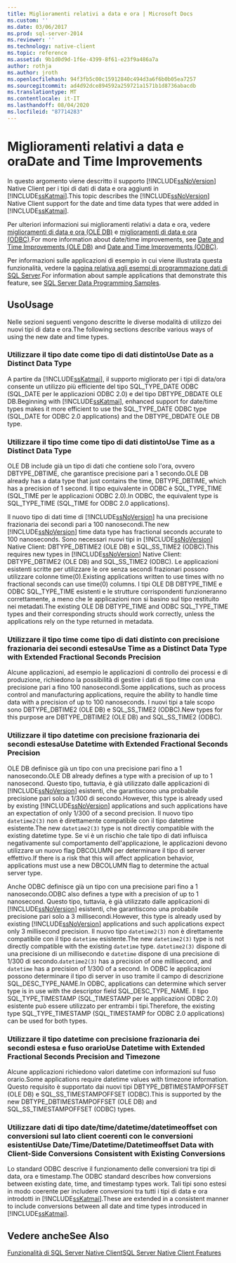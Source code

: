```yaml
---
title: Miglioramenti relativi a data e ora | Microsoft Docs
ms.custom: ''
ms.date: 03/06/2017
ms.prod: sql-server-2014
ms.reviewer: ''
ms.technology: native-client
ms.topic: reference
ms.assetid: 9b1d0d9d-1f6e-4399-8f61-e23f9a486a7a
author: rothja
ms.author: jroth
ms.openlocfilehash: 94f3fb5c00c15912840c494d3a6f6b0b05ea7257
ms.sourcegitcommit: ad4d92dce894592a259721a1571b1d8736abacdb
ms.translationtype: MT
ms.contentlocale: it-IT
ms.lasthandoff: 08/04/2020
ms.locfileid: "87714283"
---
```

# <a name="date-and-time-improvements"></a><span data-ttu-id="c13ac-102">Miglioramenti relativi a data e ora</span><span class="sxs-lookup"><span data-stu-id="c13ac-102">Date and Time Improvements</span></span>
  <span data-ttu-id="c13ac-103">In questo argomento viene descritto il supporto [!INCLUDE[ssNoVersion](../../../includes/ssnoversion-md.md)] Native Client per i tipi di dati di data e ora aggiunti in [!INCLUDE[ssKatmai](../../../includes/sskatmai-md.md)].</span><span class="sxs-lookup"><span data-stu-id="c13ac-103">This topic describes the [!INCLUDE[ssNoVersion](../../../includes/ssnoversion-md.md)] Native Client support for the date and time data types that were added in [!INCLUDE[ssKatmai](../../../includes/sskatmai-md.md)].</span></span>  
  
 <span data-ttu-id="c13ac-104">Per ulteriori informazioni sui miglioramenti relativi a data e ora, vedere [miglioramenti di data e ora &#40;OLE DB&#41;](../../native-client-ole-db-date-time/date-and-time-improvements-ole-db.md) e [miglioramenti di data e ora &#40;ODBC&#41;](../../native-client-odbc-date-time/date-and-time-improvements-odbc.md).</span><span class="sxs-lookup"><span data-stu-id="c13ac-104">For more information about date/time improvements, see [Date and Time Improvements &#40;OLE DB&#41;](../../native-client-ole-db-date-time/date-and-time-improvements-ole-db.md) and [Date and Time Improvements &#40;ODBC&#41;](../../native-client-odbc-date-time/date-and-time-improvements-odbc.md).</span></span>  
  
 <span data-ttu-id="c13ac-105">Per informazioni sulle applicazioni di esempio in cui viene illustrata questa funzionalità, vedere la [pagina relativa agli esempi di programmazione dati di SQL Server](https://msftdpprodsamples.codeplex.com/).</span><span class="sxs-lookup"><span data-stu-id="c13ac-105">For information about sample applications that demonstrate this feature, see [SQL Server Data Programming Samples](https://msftdpprodsamples.codeplex.com/).</span></span>  
  
## <a name="usage"></a><span data-ttu-id="c13ac-106">Uso</span><span class="sxs-lookup"><span data-stu-id="c13ac-106">Usage</span></span>  
 <span data-ttu-id="c13ac-107">Nelle sezioni seguenti vengono descritte le diverse modalità di utilizzo dei nuovi tipi di data e ora.</span><span class="sxs-lookup"><span data-stu-id="c13ac-107">The following sections describe various ways of using the new date and time types.</span></span>  
  
### <a name="use-date-as-a-distinct-data-type"></a><span data-ttu-id="c13ac-108">Utilizzare il tipo date come tipo di dati distinto</span><span class="sxs-lookup"><span data-stu-id="c13ac-108">Use Date as a Distinct Data Type</span></span>  
 <span data-ttu-id="c13ac-109">A partire da [!INCLUDE[ssKatmai](../../../includes/sskatmai-md.md)], il supporto migliorato per i tipi di data/ora consente un utilizzo più efficiente del tipo SQL_TYPE_DATE ODBC (SQL_DATE per le applicazioni ODBC 2.0) e del tipo DBTYPE_DBDATE OLE DB.</span><span class="sxs-lookup"><span data-stu-id="c13ac-109">Beginning with [!INCLUDE[ssKatmai](../../../includes/sskatmai-md.md)], enhanced support for date/time types makes it more efficient to use the SQL_TYPE_DATE ODBC type (SQL_DATE for ODBC 2.0 applications) and the DBTYPE_DBDATE OLE DB type.</span></span>  
  
### <a name="use-time-as-a-distinct-data-type"></a><span data-ttu-id="c13ac-110">Utilizzare il tipo time come tipo di dati distinto</span><span class="sxs-lookup"><span data-stu-id="c13ac-110">Use Time as a Distinct Data Type</span></span>  
 <span data-ttu-id="c13ac-111">OLE DB include già un tipo di dati che contiene solo l'ora, ovvero DBTYPE_DBTIME, che garantisce precisione pari a 1 secondo.</span><span class="sxs-lookup"><span data-stu-id="c13ac-111">OLE DB already has a data type that just contains the time, DBTYPE_DBTIME, which has a precision of 1 second.</span></span> <span data-ttu-id="c13ac-112">Il tipo equivalente in ODBC è SQL_TYPE_TIME (SQL_TIME per le applicazioni ODBC 2.0).</span><span class="sxs-lookup"><span data-stu-id="c13ac-112">In ODBC, the equivalent type is SQL_TYPE_TIME (SQL_TIME for ODBC 2.0 applications).</span></span>  
  
 <span data-ttu-id="c13ac-113">Il nuovo tipo di dati time di [!INCLUDE[ssNoVersion](../../../includes/ssnoversion-md.md)] ha una precisione frazionaria dei secondi pari a 100 nanosecondi.</span><span class="sxs-lookup"><span data-stu-id="c13ac-113">The new [!INCLUDE[ssNoVersion](../../../includes/ssnoversion-md.md)] time data type has fractional seconds accurate to 100 nanoseconds.</span></span> <span data-ttu-id="c13ac-114">Sono necessari nuovi tipi in [!INCLUDE[ssNoVersion](../../../includes/ssnoversion-md.md)] Native Client: DBTYPE_DBTIME2 (OLE DB) e SQL_SS_TIME2 (ODBC).</span><span class="sxs-lookup"><span data-stu-id="c13ac-114">This requires new types in [!INCLUDE[ssNoVersion](../../../includes/ssnoversion-md.md)] Native Client: DBTYPE_DBTIME2 (OLE DB) and SQL_SS_TIME2 (ODBC).</span></span> <span data-ttu-id="c13ac-115">Le applicazioni esistenti scritte per utilizzare le ore senza secondi frazionari possono utilizzare colonne time(0).</span><span class="sxs-lookup"><span data-stu-id="c13ac-115">Existing applications written to use times with no fractional seconds can use time(0) columns.</span></span> <span data-ttu-id="c13ac-116">I tipi OLE DB DBTYPE_TIME e ODBC SQL_TYPE_TIME esistenti e le strutture corrispondenti funzioneranno correttamente, a meno che le applicazioni non si basino sul tipo restituito nei metadati.</span><span class="sxs-lookup"><span data-stu-id="c13ac-116">The existing OLE DB DBTYPE_TIME and ODBC SQL_TYPE_TIME types and their corresponding structs should work correctly, unless the applications rely on the type returned in metadata.</span></span>  
  
### <a name="use-time-as-a-distinct-data-type-with-extended-fractional-seconds-precision"></a><span data-ttu-id="c13ac-117">Utilizzare il tipo time come tipo di dati distinto con precisione frazionaria dei secondi estesa</span><span class="sxs-lookup"><span data-stu-id="c13ac-117">Use Time as a Distinct Data Type with Extended Fractional Seconds Precision</span></span>  
 <span data-ttu-id="c13ac-118">Alcune applicazioni, ad esempio le applicazioni di controllo dei processi e di produzione, richiedono la possibilità di gestire i dati di tipo time con una precisione pari a fino 100 nanosecondi.</span><span class="sxs-lookup"><span data-stu-id="c13ac-118">Some applications, such as process control and manufacturing applications, require the ability to handle time data with a precision of up to 100 nanoseconds.</span></span> <span data-ttu-id="c13ac-119">I nuovi tipi a tale scopo sono DBTYPE_DBTIME2 (OLE DB) e SQL_SS_TIME2 (ODBC).</span><span class="sxs-lookup"><span data-stu-id="c13ac-119">New types for this purpose are DBTYPE_DBTIME2 (OLE DB) and SQL_SS_TIME2 (ODBC).</span></span>  
  
### <a name="use-datetime-with-extended-fractional-seconds-precision"></a><span data-ttu-id="c13ac-120">Utilizzare il tipo datetime con precisione frazionaria dei secondi estesa</span><span class="sxs-lookup"><span data-stu-id="c13ac-120">Use Datetime with Extended Fractional Seconds Precision</span></span>  
 <span data-ttu-id="c13ac-121">OLE DB definisce già un tipo con una precisione pari fino a 1 nanosecondo.</span><span class="sxs-lookup"><span data-stu-id="c13ac-121">OLE DB already defines a type with a precision of up to 1 nanosecond.</span></span> <span data-ttu-id="c13ac-122">Questo tipo, tuttavia, è già utilizzato dalle applicazioni di [!INCLUDE[ssNoVersion](../../../includes/ssnoversion-md.md)] esistenti, che garantiscono una probabile precisione pari solo a 1/300 di secondo.</span><span class="sxs-lookup"><span data-stu-id="c13ac-122">However, this type is already used by existing [!INCLUDE[ssNoVersion](../../../includes/ssnoversion-md.md)] applications and such applications have an expectation of only 1/300 of a second precision.</span></span> <span data-ttu-id="c13ac-123">Il nuovo tipo `datetime2(3)` non è direttamente compatibile con il tipo datetime esistente.</span><span class="sxs-lookup"><span data-stu-id="c13ac-123">The new `datetime2(3)` type is not directly compatible with the existing datetime type.</span></span> <span data-ttu-id="c13ac-124">Se vi è un rischio che tale tipo di dati influisca negativamente sul comportamento dell'applicazione, le applicazioni devono utilizzare un nuovo flag DBCOLUMN per determinare il tipo di server effettivo.</span><span class="sxs-lookup"><span data-stu-id="c13ac-124">If there is a risk that this will affect application behavior, applications must use a new DBCOLUMN flag to determine the actual server type.</span></span>  
  
 <span data-ttu-id="c13ac-125">Anche ODBC definisce già un tipo con una precisione pari fino a 1 nanosecondo.</span><span class="sxs-lookup"><span data-stu-id="c13ac-125">ODBC also defines a type with a precision of up to 1 nanosecond.</span></span> <span data-ttu-id="c13ac-126">Questo tipo, tuttavia, è già utilizzato dalle applicazioni di [!INCLUDE[ssNoVersion](../../../includes/ssnoversion-md.md)] esistenti, che garantiscono una probabile precisione pari solo a 3 millisecondi.</span><span class="sxs-lookup"><span data-stu-id="c13ac-126">However, this type is already used by existing [!INCLUDE[ssNoVersion](../../../includes/ssnoversion-md.md)] applications and such applications expect only 3 millisecond precision.</span></span> <span data-ttu-id="c13ac-127">Il nuovo tipo `datetime2(3)` non è direttamente compatibile con il tipo `datetime` esistente.</span><span class="sxs-lookup"><span data-stu-id="c13ac-127">The new `datetime2(3)` type is not  directly compatible with the existing `datetime` type.</span></span> <span data-ttu-id="c13ac-128">`datetime2(3)` dispone di una precisione di un millisecondo e `datetime` dispone di una precisione di 1/300 di secondo.</span><span class="sxs-lookup"><span data-stu-id="c13ac-128">`datetime2(3)` has a precision of one millisecond, and `datetime` has a precision of 1/300 of a second.</span></span> <span data-ttu-id="c13ac-129">In ODBC le applicazioni possono determinare il tipo di server in uso tramite il campo di descrizione SQL_DESC_TYPE_NAME.</span><span class="sxs-lookup"><span data-stu-id="c13ac-129">In ODBC, applications can determine which server type is in use with the descriptor field SQL_DESC_TYPE_NAME.</span></span> <span data-ttu-id="c13ac-130">Il tipo SQL_TYPE_TIMESTAMP (SQL_TIMESTAMP per le applicazioni ODBC 2.0) esistente può essere utilizzato per entrambi i tipi.</span><span class="sxs-lookup"><span data-stu-id="c13ac-130">Therefore, the existing type SQL_TYPE_TIMESTAMP (SQL_TIMESTAMP for ODBC 2.0 applications) can be used for both types.</span></span>  
  
### <a name="use-datetime-with-extended-fractional-seconds-precision-and-timezone"></a><span data-ttu-id="c13ac-131">Utilizzare il tipo datetime con precisione frazionaria dei secondi estesa e fuso orario</span><span class="sxs-lookup"><span data-stu-id="c13ac-131">Use Datetime with Extended Fractional Seconds Precision and Timezone</span></span>  
 <span data-ttu-id="c13ac-132">Alcune applicazioni richiedono valori datetime con informazioni sul fuso orario.</span><span class="sxs-lookup"><span data-stu-id="c13ac-132">Some applications require datetime values with timezone information.</span></span> <span data-ttu-id="c13ac-133">Questo requisito è supportato dai nuovi tipi DBTYPE_DBTIMESTAMPOFFSET (OLE DB) e SQL_SS_TIMESTAMPOFFSET (ODBC).</span><span class="sxs-lookup"><span data-stu-id="c13ac-133">This is supported by the new DBTYPE_DBTIMESTAMPOFFSET (OLE DB) and SQL_SS_TIMESTAMPOFFSET (ODBC) types.</span></span>  
  
### <a name="use-datetimedatetimedatetimeoffset-data-with-client-side-conversions-consistent-with-existing-conversions"></a><span data-ttu-id="c13ac-134">Utilizzare dati di tipo date/time/datetime/datetimeoffset con conversioni sul lato client coerenti con le conversioni esistenti</span><span class="sxs-lookup"><span data-stu-id="c13ac-134">Use Date/Time/Datetime/Datetimeoffset Data with Client-Side Conversions Consistent with Existing Conversions</span></span>  
 <span data-ttu-id="c13ac-135">Lo standard ODBC descrive il funzionamento delle conversioni tra tipi di data, ora e timestamp.</span><span class="sxs-lookup"><span data-stu-id="c13ac-135">The ODBC standard describes how conversions between existing date, time, and timestamp types work.</span></span> <span data-ttu-id="c13ac-136">Tali tipi sono estesi in modo coerente per includere conversioni tra tutti i tipi di data e ora introdotti in [!INCLUDE[ssKatmai](../../../includes/sskatmai-md.md)].</span><span class="sxs-lookup"><span data-stu-id="c13ac-136">These are extended in a consistent manner to include conversions between all date and time types introduced in [!INCLUDE[ssKatmai](../../../includes/sskatmai-md.md)].</span></span>  
  
## <a name="see-also"></a><span data-ttu-id="c13ac-137">Vedere anche</span><span class="sxs-lookup"><span data-stu-id="c13ac-137">See Also</span></span>  
 [<span data-ttu-id="c13ac-138">Funzionalità di SQL Server Native Client</span><span class="sxs-lookup"><span data-stu-id="c13ac-138">SQL Server Native Client Features</span></span>](sql-server-native-client-features.md)  
  
